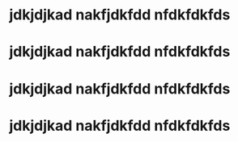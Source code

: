
# <h1>jdkjdjkad nakfjdkfdd nfdkfdkfds
  # <h1>jdkjdjkad nakfjdkfdd nfdkfdkfds
  # <h1>jdkjdjkad nakfjdkfdd nfdkfdkfds
  # <h1>jdkjdjkad nakfjdkfdd nfdkfdkfds
